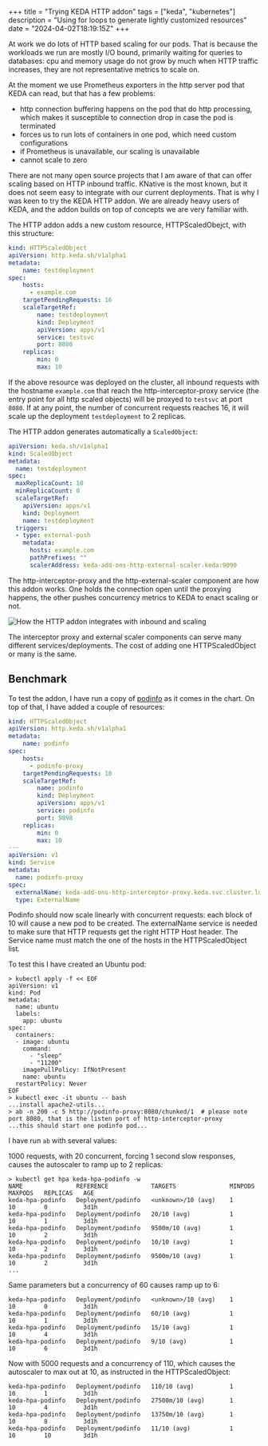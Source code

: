 +++
title = "Trying KEDA HTTP addon"
tags = ["keda", "kubernetes"]
description = "Using for loops to generate lightly customized resources"
date = "2024-04-02T18:19:15Z"
+++

At work we do lots of HTTP based scaling for our pods. That is because the workloads we run are mostly I/O bound, primarily waiting for queries to databases: cpu and memory usage do not grow by much when HTTP traffic increases, they are not representative metrics to scale on.

At the moment we use Prometheus exporters in the http server pod that KEDA can read, but that has a few problems:
- http connection buffering happens on the pod that do http processing, which makes it susceptible to connection drop in case the pod is terminated
- forces us to run lots of containers in one pod, which need custom configurations
- if Prometheus is unavailable, our scaling is unavailable
- cannot scale to zero

There are not many open source projects that I am aware of that can offer scaling based on HTTP inbound traffic. KNative is the most known, but it does not seem easy to integrate with our current deployments. That is why I was keen to try the KEDA HTTP addon. We are already heavy users of KEDA, and the addon builds on top of concepts we are very familiar with.

The HTTP addon adds a new custom resource, HTTPScaledObejct, with this structure:

```yaml
kind: HTTPScaledObject
apiVersion: http.keda.sh/v1alpha1
metadata:
    name: testdeployment
spec:
    hosts:
      - example.com
    targetPendingRequests: 16
    scaleTargetRef:
        name: testdeployment
        kind: Deployment
        apiVersion: apps/v1
        service: testsvc
        port: 8080
    replicas:
        min: 0
        max: 10
```

If the above resource was deployed on the cluster, all inbound requests with the hostname `example.com` that reach the http-interceptor-proxy service (the entry point for all http scaled objects) will be proxyed to `testsvc` at port `8080`. If at any point, the number of concurrent requests reaches 16, it will scale up the deployment `testdeployment` to 2 replicas.

The HTTP addon generates automatically a `ScaledObject`:

```yaml
apiVersion: keda.sh/v1alpha1
kind: ScaledObject
metadata:
  name: testdeployment
spec:
  maxReplicaCount: 10
  minReplicaCount: 0
  scaleTargetRef:
    apiVersion: apps/v1
    kind: Deployment
    name: testdeployment
  triggers:
  - type: external-push
    metadata:
      hosts: example.com
      pathPrefixes: ""
      scalerAddress: keda-add-ons-http-external-scaler.keda:9090
```

The http-interceptor-proxy and the http-external-scaler component are how this addon works. One holds the connection open until the proxying happens, the other pushes concurrency metrics to KEDA to enact scaling or not.

![How the HTTP addon integrates with inbound and scaling](/attachments/keda-http-addon.svg)

The interceptor proxy and external scaler components can serve many different services/deployments. The cost of adding one HTTPScaledObject or many is the same.

Benchmark
---

To test the addon, I have run a copy of [podinfo](https://github.com/stefanprodan/podinfo) as it comes in the chart. On top of that, I have added a couple of resources:

```yaml
kind: HTTPScaledObject
apiVersion: http.keda.sh/v1alpha1
metadata:
    name: podinfo
spec:
    hosts:
      - podinfo-proxy
    targetPendingRequests: 10
    scaleTargetRef:
        name: podinfo
        kind: Deployment
        apiVersion: apps/v1
        service: podinfo
        port: 9898
    replicas:
        min: 0
        max: 10
---
apiVersion: v1
kind: Service
metadata:
  name: podinfo-proxy
spec:
  externalName: keda-add-ons-http-interceptor-proxy.keda.svc.cluster.local
  type: ExternalName
```

Podinfo should now scale linearly with concurrent requests: each block of 10 will cause a new pod to be created. The externalName service is needed to make sure that HTTP requests get the right HTTP Host header. The Service name must match the one of the hosts in the HTTPScaledObject list.

To test this I have created an Ubuntu pod:

```
> kubectl apply -f << EOF
apiVersion: v1
kind: Pod
metadata:
  name: ubuntu
  labels:
    app: ubuntu
spec:
  containers:
  - image: ubuntu
    command:
      - "sleep"
      - "11200"
    imagePullPolicy: IfNotPresent
    name: ubuntu
  restartPolicy: Never
EOF
> kubectl exec -it ubuntu -- bash
...install apache2-utils...
> ab -n 200 -c 5 http://podinfo-proxy:8080/chunked/1  # please note port 8080, that is the listen port of http-interceptor-proxy
...this should start one podinfo pod...
```

I have run `ab` with several values:

1000 requests, with 20 concurrent, forcing 1 second slow responses, causes the autoscaler to ramp up to 2 replicas:
```
> kubectl get hpa keda-hpa-podinfo -w
NAME               REFERENCE            TARGETS               MINPODS   MAXPODS   REPLICAS   AGE
keda-hpa-podinfo   Deployment/podinfo   <unknown>/10 (avg)    1         10        0          3d1h
keda-hpa-podinfo   Deployment/podinfo   20/10 (avg)           1         10        1          3d1h
keda-hpa-podinfo   Deployment/podinfo   9500m/10 (avg)        1         10        2          3d1h
keda-hpa-podinfo   Deployment/podinfo   10/10 (avg)           1         10        2          3d1h
keda-hpa-podinfo   Deployment/podinfo   9500m/10 (avg)        1         10        2          3d1h
...
```

Same parameters but a concurrency of 60 causes ramp up to 6:
```
keda-hpa-podinfo   Deployment/podinfo   <unknown>/10 (avg)    1         10        0          3d1h
keda-hpa-podinfo   Deployment/podinfo   60/10 (avg)           1         10        1          3d1h
keda-hpa-podinfo   Deployment/podinfo   15/10 (avg)           1         10        4          3d1h
keda-hpa-podinfo   Deployment/podinfo   9/10 (avg)            1         10        6          3d1h

```

Now with 5000 requests and a concurrency of 110, which causes the autoscaler to max out at 10, as instructed in the HTTPScaledObject:
```
keda-hpa-podinfo   Deployment/podinfo   110/10 (avg)          1         10        1          3d1h
keda-hpa-podinfo   Deployment/podinfo   27500m/10 (avg)       1         10        4          3d1h
keda-hpa-podinfo   Deployment/podinfo   13750m/10 (avg)       1         10        8          3d1h
keda-hpa-podinfo   Deployment/podinfo   11/10 (avg)           1         10        10         3d1h
```
